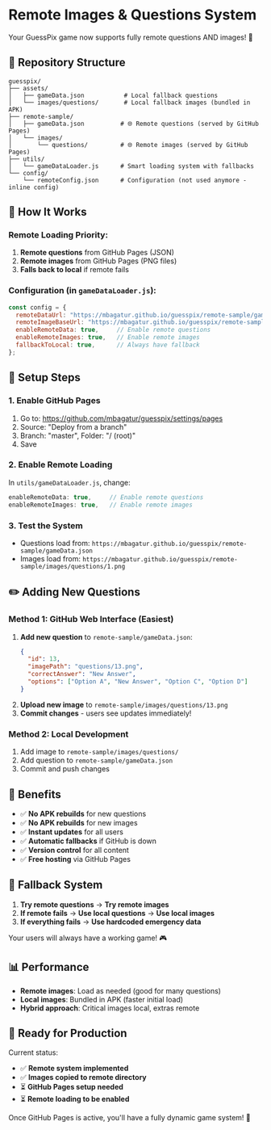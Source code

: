 # Remote Images & Questions System

Your GuessPix game now supports fully remote questions AND images! 🎉

## 📁 Repository Structure

```
guesspix/
├── assets/
│   ├── gameData.json           # Local fallback questions
│   └── images/questions/       # Local fallback images (bundled in APK)
├── remote-sample/
│   ├── gameData.json          # 🌐 Remote questions (served by GitHub Pages)
│   └── images/
│       └── questions/         # 🌐 Remote images (served by GitHub Pages)
├── utils/
│   └── gameDataLoader.js      # Smart loading system with fallbacks
└── config/
    └── remoteConfig.json      # Configuration (not used anymore - inline config)
```

## 🔧 How It Works

### **Remote Loading Priority:**
1. **Remote questions** from GitHub Pages (JSON)
2. **Remote images** from GitHub Pages (PNG files)
3. **Falls back to local** if remote fails

### **Configuration (in `gameDataLoader.js`):**
```javascript
const config = {
  remoteDataUrl: "https://mbagatur.github.io/guesspix/remote-sample/gameData.json",
  remoteImageBaseUrl: "https://mbagatur.github.io/guesspix/remote-sample/images/",
  enableRemoteData: true,     // Enable remote questions
  enableRemoteImages: true,   // Enable remote images
  fallbackToLocal: true,      // Always have fallback
};
```

## 🚀 Setup Steps

### **1. Enable GitHub Pages**
1. Go to: https://github.com/mbagatur/guesspix/settings/pages
2. Source: "Deploy from a branch"
3. Branch: "master", Folder: "/ (root)"
4. Save

### **2. Enable Remote Loading**
In `utils/gameDataLoader.js`, change:
```javascript
enableRemoteData: true,     // Enable remote questions
enableRemoteImages: true,   // Enable remote images
```

### **3. Test the System**
- Questions load from: `https://mbagatur.github.io/guesspix/remote-sample/gameData.json`
- Images load from: `https://mbagatur.github.io/guesspix/remote-sample/images/questions/1.png`

## ✏️ Adding New Questions

### **Method 1: GitHub Web Interface (Easiest)**
1. **Add new question** to `remote-sample/gameData.json`:
   ```json
   {
     "id": 13,
     "imagePath": "questions/13.png",
     "correctAnswer": "New Answer",
     "options": ["Option A", "New Answer", "Option C", "Option D"]
   }
   ```
2. **Upload new image** to `remote-sample/images/questions/13.png`
3. **Commit changes** - users see updates immediately!

### **Method 2: Local Development**
1. Add image to `remote-sample/images/questions/`
2. Add question to `remote-sample/gameData.json`
3. Commit and push changes

## 🎯 Benefits

- ✅ **No APK rebuilds** for new questions
- ✅ **No APK rebuilds** for new images  
- ✅ **Instant updates** for all users
- ✅ **Automatic fallbacks** if GitHub is down
- ✅ **Version control** for all content
- ✅ **Free hosting** via GitHub Pages

## 🔄 Fallback System

1. **Try remote questions** → **Try remote images**
2. **If remote fails** → **Use local questions** → **Use local images**
3. **If everything fails** → **Use hardcoded emergency data**

Your users will always have a working game! 🎮

## 📊 Performance

- **Remote images**: Load as needed (good for many questions)
- **Local images**: Bundled in APK (faster initial load)
- **Hybrid approach**: Critical images local, extras remote

## 🚀 Ready for Production

Current status:
- ✅ **Remote system implemented**
- ✅ **Images copied to remote directory**
- ⏳ **GitHub Pages setup needed**
- ⏳ **Remote loading to be enabled**

Once GitHub Pages is active, you'll have a fully dynamic game system! 🎉

